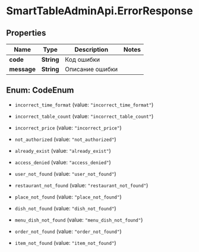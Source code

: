 # SmartTableAdminApi.ErrorResponse

## Properties

Name | Type | Description | Notes
------------ | ------------- | ------------- | -------------
**code** | **String** | Код ошибки | 
**message** | **String** | Описание ошибки | 



## Enum: CodeEnum


* `incorrect_time_format` (value: `"incorrect_time_format"`)

* `incorrect_table_count` (value: `"incorrect_table_count"`)

* `incorrect_price` (value: `"incorrect_price"`)

* `not_authorized` (value: `"not_authorized"`)

* `already_exist` (value: `"already_exist"`)

* `access_denied` (value: `"access_denied"`)

* `user_not_found` (value: `"user_not_found"`)

* `restaurant_not_found` (value: `"restaurant_not_found"`)

* `place_not_found` (value: `"place_not_found"`)

* `dish_not_found` (value: `"dish_not_found"`)

* `menu_dish_not_found` (value: `"menu_dish_not_found"`)

* `order_not_found` (value: `"order_not_found"`)

* `item_not_found` (value: `"item_not_found"`)




